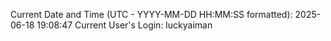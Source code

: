 Current Date and Time (UTC - YYYY-MM-DD HH:MM:SS formatted): 2025-06-18 19:08:47
Current User's Login: luckyaiman
